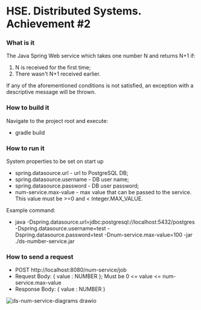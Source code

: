 # HSE. Distributed Systems. Achievement #2

### What is it
The Java Spring Web service which takes one number N and returns N+1 if:
1. N is received for the first time;
2. There wasn't N+1 received earlier.

If any of the aforementioned conditions is not satisfied, an exception with a descriptive message will be thrown.

### How to build it
Navigate to the project root and execute:
- gradle build

### How to run it
System properties to be set on start up
- spring.datasource.url - url to PostgreSQL DB;
- spring.datasource.username - DB user name;
- spring.datasource.password - DB user password;
- num-service.max-value - max value that can be passed to the service. 
  This value must be >=0 and < Integer.MAX_VALUE.

Example command:
- java -Dspring.datasource.url=jdbc:postgresql://localhost:5432/postgres -Dspring.datasource.username=test -Dspring.datasource.password=test -Dnum-service.max-value=100 -jar ./ds-number-service.jar

### How to send a request
- POST http://localhost:8080/num-service/job
- Request Body: { value : NUMBER }; 
  Must be 0 <= value <= num-service.max-value
- Response Body: { value : NUMBER }


![ds-num-service-diagrams drawio](https://user-images.githubusercontent.com/44546177/153476372-d819ef85-b7f1-4d2e-b84e-792acba8df8a.png)
